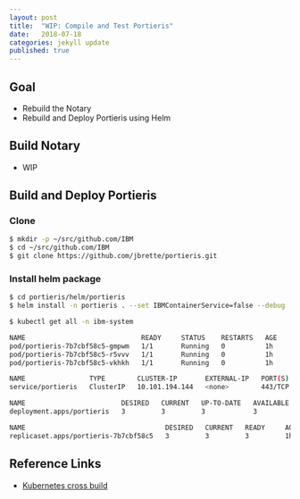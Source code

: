 ```yaml
---
layout: post
title:  "WIP: Compile and Test Portieris"
date:   2018-07-18
categories: jekyll update
published: true
---
```


## Goal

- Rebuild the Notary
- Rebuild and Deploy Portieris using Helm

## Build Notary

- WIP

## Build and Deploy Portieris

### Clone

```bash
$ mkdir -p ~/src/github.com/IBM
$ cd ~/src/github.com/IBM
$ git clone https://github.com/jbrette/portieris.git
```
### Install helm package

```bash
$ cd portieris/helm/portieris
$ helm install -n portieris . --set IBMContainerService=false --debug
```

```bash
$ kubectl get all -n ibm-system

NAME                             READY     STATUS    RESTARTS   AGE
pod/portieris-7b7cbf58c5-gmpwm   1/1       Running   0          1h
pod/portieris-7b7cbf58c5-r5vvv   1/1       Running   0          1h
pod/portieris-7b7cbf58c5-vkhkh   1/1       Running   0          1h

NAME                TYPE        CLUSTER-IP       EXTERNAL-IP   PORT(S)   AGE
service/portieris   ClusterIP   10.101.194.144   <none>        443/TCP   1h

NAME                        DESIRED   CURRENT   UP-TO-DATE   AVAILABLE   AGE
deployment.apps/portieris   3         3         3            3           1h

NAME                                   DESIRED   CURRENT   READY     AGE
replicaset.apps/portieris-7b7cbf58c5   3         3         3         1h
```

## Reference Links

- [Kubernetes cross build]()


